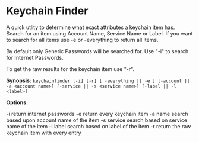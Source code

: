 #  Keychain Finder

A quick utlity to determine what exact attributes a keychain item has.
Search for an item using Account Name, Service Name or Label. If you want to search for all items use -e or -everything to return all items.

By default only Generic Passwords will be searched for. Use "-i" to search for Internet Passwords.

To get the raw results for the keychain item use "-r".

**Synopsis:**
`keychainfinder [-i] [-r] [ -everything || -e ] [-account || -a <account name>] [-service || -s <service name>] [-label || -l <label>]`

**Options:**

-i          return internet passwords
-e          return every keychain item
-a     name
            search based upon account name of the item
-s      service
            search based on service name of the item
-l      label
            search based on label of the item
-r          return the raw keychain item with every entry

